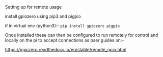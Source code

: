 Setting up for remote usage

install gpiozero using pip3 and pigpio

if in virtual env (python3):-
`pip install gpiozero pigpio`

Once installed these can then be configured to run remotely for control and locally on the pi to accept connections as pser guides on:-

https://gpiozero.readthedocs.io/en/stable/remote_gpio.html
